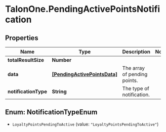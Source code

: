 # TalonOne.PendingActivePointsNotification

## Properties

Name | Type | Description | Notes
------------ | ------------- | ------------- | -------------
**totalResultSize** | **Number** |  | 
**data** | [**[PendingActivePointsData]**](PendingActivePointsData.md) | The array of pending points. | 
**notificationType** | **String** | The type of notification. | 



## Enum: NotificationTypeEnum


* `LoyaltyPointsPendingToActive` (value: `"LoyaltyPointsPendingToActive"`)




